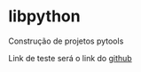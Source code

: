 # libpython
Construção de projetos pytools

Link de teste será o link do [github](https://github.com/Luiz-Lins)